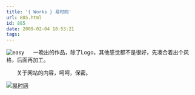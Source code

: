 ```yaml
---
title: '{ Works } 易时网'
url: 885.html
id: 885
date: 2009-02-04 18:53:21
tags:
---
```


![easy](http://cai13.info/blog_pic/2009/02/easy.jpg "easy")      一晚出的作品，除了Logo，其他感觉都不是很好，先凑合着出个风格，后面再加工。

       关于网站的内容，呵呵，保密。

[![易时网](http://cai13.info/blog_pic/2009/02/index2-thumb1.jpg "易时网")](http://cai13.info/blog_pic/2009/02/index21.jpg)